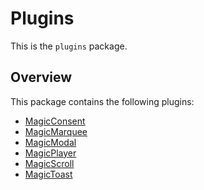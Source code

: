 # Plugins

This is the `plugins` package.

## Overview

This package contains the following plugins:

- [MagicConsent](./MagicConsent/index.md)
- [MagicMarquee](./MagicMarquee/index.md)
- [MagicModal](./MagicModal/index.md)
- [MagicPlayer](./MagicPlayer/index.md)
- [MagicScroll](./MagicScroll/index.md)
- [MagicToast](./MagicToast/index.md)

